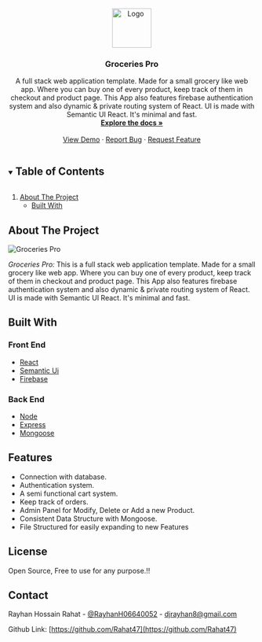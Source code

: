 <!-- PROJECT LOGO -->
<br />
<p align="center">
  <a href="https://github.com/Porgramming-Hero-web-course/full-stack-client-Rahat47">
    <img src="https://i.ibb.co/6DcSpvP/logo.png" alt="Logo" width="80" height="80">
  </a>

  <h3 align="center">Groceries Pro</h3>

  <p align="center">
    A full stack web application template. Made for a small grocery like web app. Where you can buy one of every product, keep track of them in checkout and product page. This App also features firebase authentication system and also dynamic & private routing system of React. UI is made with Semantic UI React. It's minimal and fast.
    <br />
    <a href="https://github.com/Porgramming-Hero-web-course/full-stack-client-Rahat47"><strong>Explore the docs »</strong></a>
    <br />
    <br />
    <a href="https://groceries-pro.web.app">View Demo</a>
    ·
    <a href="https://github.com/Porgramming-Hero-web-course/full-stack-client-Rahat47/issues">Report Bug</a>
    ·
    <a href="https://github.com/Porgramming-Hero-web-course/full-stack-client-Rahat47/issues">Request Feature</a>
  </p>
</p>

<!-- TABLE OF CONTENTS -->
<details open="open">
  <summary><h2 style="display: inline-block">Table of Contents</h2></summary>
  <ol>
    <li>
      <a href="#about-the-project">About The Project</a>
      <ul>
        <li><a href="#built-with">Built With</a></li>
      </ul>
    </li> 
  </ol>
</details>

<!-- ABOUT THE PROJECT -->

## About The Project

![Groceries Pro](https://i.ibb.co/PTfVXxh/groceries-pro.png)

_Groceries Pro:_
This is a full stack web application template. Made for a small grocery like web app. Where you can buy one of every product, keep track of them in checkout and product page. This App also features firebase authentication system and also dynamic & private routing system of React. UI is made with Semantic UI React. It's minimal and fast.

## Built With

### Front End

-   [React](https://reactjs.org/)
-   [Semantic Ui](https://react.semantic-ui.com/)
-   [Firebase](https://firebase.google.com/)

### Back End

-   [Node](https://nodejs.org/)
-   [Express](https://expressjs.com/)
-   [Mongoose](https://mongoosejs.com/)

## Features

-   Connection with database.
-   Authentication system.
-   A semi functional cart system.
-   Keep track of orders.
-   Admin Panel for Modify, Delete or Add a new Product.
-   Consistent Data Structure with Mongoose.
-   File Structured for easily expanding to new Features

## License

Open Source, Free to use for any purpose.!!

<!-- CONTACT -->

## Contact

Rayhan Hossain Rahat - [@RayhanH06640052](https://twitter.com/RayhanH06640052) - djrayhan8@gmail.com

Github Link: [https://github.com/Rahat47](https://github.com/Rahat47)

